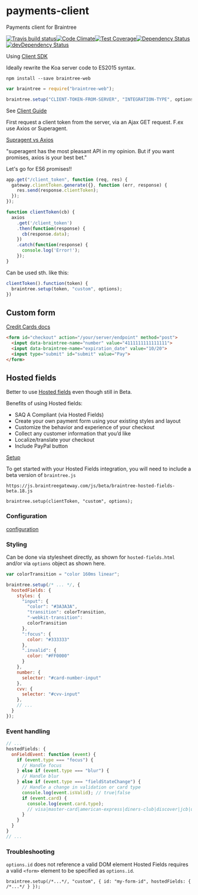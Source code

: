 payments-client
===============

Payments client for Braintree

[![Travis build status](http://img.shields.io/travis/kristianmandrup/payments-client.svg?style=flat)](https://travis-ci.org/kristianmandrup/payments-client)[![Code Climate](https://codeclimate.com/github/kristianmandrup/payments-client/badges/gpa.svg)](https://codeclimate.com/github/kristianmandrup/payments-client)[![Test Coverage](https://codeclimate.com/github/kristianmandrup/payments-client/badges/coverage.svg)](https://codeclimate.com/github/kristianmandrup/payments-client)[![Dependency Status](https://david-dm.org/kristianmandrup/payments-client.svg)](https://david-dm.org/kristianmandrup/payments-client)[![devDependency Status](https://david-dm.org/kristianmandrup/payments-client/dev-status.svg)](https://david-dm.org/kristianmandrup/payments-client#info=devDependencies)

Using [Client SDK](https://developers.braintreepayments.com/javascript+node/guides/client-sdk)

Ideally rewrite the Koa server code to ES2015 syntax.

`npm install --save braintree-web`

```js
var braintree = require("braintree-web");

braintree.setup("CLIENT-TOKEN-FROM-SERVER", "INTEGRATION-TYPE", options);
```

See [Client Guide](https://developers.braintreepayments.com/javascript+node/start/hello-client)

First request a client token from the server, via an Ajax GET request. F.ex use Axios or Superagent.

[Supragent vs Axios](http://www.sitepoint.com/comparison-javascript-http-libraries/)

"superagent has the most pleasant API in my opinion. But if you want promises, axios is your best bet."

Let's go for ES6 promises!!

```js
app.get("/client_token", function (req, res) {
  gateway.clientToken.generate({}, function (err, response) {
    res.send(response.clientToken);
  });
});
```

```js
function clientToken(cb) {
  axios
    .get('/client_token')
    .then(function(response) {
      cb(response.data);
    })
    .catch(function(response) {
      console.log('Error!');
    });  
}
```

Can be used sth. like this:

```js
clientToken().function(token) {
  braintree.setup(token, "custom", options);
})
```

Custom form
-----------

[Credit Cards docs](https://developers.braintreepayments.com/javascript+node/guides/credit-cards)

```html
<form id="checkout" action="/your/server/endpoint" method="post">
  <input data-braintree-name="number" value="4111111111111111">
  <input data-braintree-name="expiration_date" value="10/20">
  <input type="submit" id="submit" value="Pay">
</form>
```

Hosted fields
-------------

Better to use [Hosted fields](https://developers.braintreepayments.com/javascript+node/guides/hosted-fields/overview) even though still in Beta.

Benefits of using Hosted fields:

-	SAQ A Compliant (via Hosted Fields)
-	Create your own payment form using your existing styles and layout
-	Customize the behavior and experience of your checkout
-	Collect any customer information that you’d like
-	Localize/translate your checkout
-	Include PayPal button

[Setup](https://developers.braintreepayments.com/javascript+node/guides/hosted-fields/setup-and-integration)

To get started with your Hosted Fields integration, you will need to include a beta version of `braintree.js`

`https://js.braintreegateway.com/js/beta/braintree-hosted-fields-beta.18.js`

`braintree.setup(clientToken, "custom", options);`

### Configuration

[configuration](https://developers.braintreepayments.com/javascript+node/guides/hosted-fields/configuration)

### Styling

Can be done via stylesheet directly, as shown for `hosted-fields.html` and/or via `options` object as shown here.

```js
var colorTransition = "color 160ms linear";

braintree.setup(/* ... */, {
  hostedFields: {
    styles: {
      "input": {
        "color": "#3A3A3A",
        "transition": colorTransition,
        "-webkit-transition":
        colorTransition
      },
      ":focus": {
        color: "#333333"
      },
      ".invalid": {
        color: "#FF0000"
      }
    },
    number: {
      selector: "#card-number-input"
    },
    cvv: {
      selector: "#cvv-input"
    },
    // ...
  }
});
```

### Event handling

```js
// ...
hostedFields: {
  onFieldEvent: function (event) {
    if (event.type === "focus") {
      // Handle focus
    } else if (event.type === "blur") {
      // Handle blur
    } else if (event.type === "fieldStateChange") {
      // Handle a change in validation or card type
      console.log(event.isValid); // true|false
      if (event.card) {
        console.log(event.card.type);
        // visa|master-card|american-express|diners-club|discover|jcb|unionpay|maestro
      }
    }
  }
}
// ...
```

### Troubleshooting

`options.id` does not reference a valid DOM element Hosted Fields requires a valid `<form>` element to be specified as `options.id`.

`braintree.setup(/*...*/, "custom", { id: "my-form-id", hostedFields: { /*...*/ } });`
